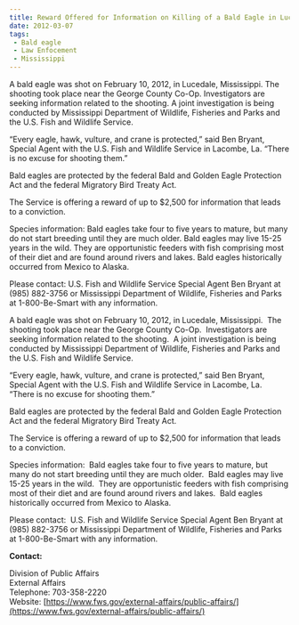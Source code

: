 ```yaml
---
title: Reward Offered for Information on Killing of a Bald Eagle in Lucedale, Mississippi - $2,500 to Help Identify the Shooter
date: 2012-03-07
tags:
 - Bald eagle
 - Law Enfocement
 - Mississippi
---
```


A bald eagle was shot on February 10, 2012, in Lucedale, Mississippi. The shooting took place near the George County Co-Op. Investigators are seeking information related to the shooting. A joint investigation is being conducted by Mississippi Department of Wildlife, Fisheries and Parks and the U.S. Fish and Wildlife Service.

“Every eagle, hawk, vulture, and crane is protected,” said Ben Bryant, Special Agent with the U.S. Fish and Wildlife Service in Lacombe, La. “There is no excuse for shooting them.”

Bald eagles are protected by the federal Bald and Golden Eagle Protection Act and the federal Migratory Bird Treaty Act.

The Service is offering a reward of up to $2,500 for information that leads to a conviction.

Species information: Bald eagles take four to five years to mature, but many do not start breeding until they are much older. Bald eagles may live 15-25 years in the wild. They are opportunistic feeders with fish comprising most of their diet and are found around rivers and lakes. Bald eagles historically occurred from Mexico to Alaska.

Please contact: U.S. Fish and Wildlife Service Special Agent Ben Bryant at (985) 882-3756 or Mississippi Department of Wildlife, Fisheries and Parks at 1-800-Be-Smart with any information.

A bald eagle was shot on February 10, 2012, in Lucedale, Mississippi.  The shooting took place near the George County Co-Op.  Investigators are seeking information related to the shooting.  A joint investigation is being conducted by Mississippi Department of Wildlife, Fisheries and Parks and the U.S. Fish and Wildlife Service.

“Every eagle, hawk, vulture, and crane is protected,” said Ben Bryant, Special Agent with the U.S. Fish and Wildlife Service in Lacombe, La.  “There is no excuse for shooting them.”

Bald eagles are protected by the federal Bald and Golden Eagle Protection Act and the federal Migratory Bird Treaty Act.  

The Service is offering a reward of up to $2,500 for information that leads to a conviction.

Species information:  Bald eagles take four to five years to mature, but many do not start breeding until they are much older.  Bald eagles may live 15-25 years in the wild.  They are opportunistic feeders with fish comprising most of their diet and are found around rivers and lakes.  Bald eagles historically occurred from Mexico to Alaska. 

Please contact:  U.S. Fish and Wildlife Service Special Agent Ben Bryant at (985) 882-3756 or Mississippi Department of Wildlife, Fisheries and Parks at 1-800-Be-Smart with any information.

**Contact:**

Division of Public Affairs  
External Affairs  
Telephone: 703-358-2220  
Website: [https://www.fws.gov/external-affairs/public-affairs/](https://www.fws.gov/external-affairs/public-affairs/)
